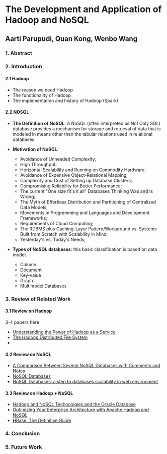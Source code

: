 # The Development and Application of Hadoop and NoSQL 

## Aarti Parupudi, Quan Kong, Wenbo Wang

### 1. Abstract

### 2. Introduction

#### 2.1 Hadoop

* The reason we need Hadoop
* The functionality of Hadoop
* The implementation and history of Hadoop (Spark) 

#### 2.2 NOSQL

* **The Definition of NoSQL**: A NoSQL (often interpreted as Not Only SQL) database provides a mechanism for storage and retrieval of data that is modeled in means other than the tabular relations used in relational databases.
* **Motivation of NoSQL**: 
	* Avoidance of Unneeded Complexity;
	* High Throughput;
	* Horizontal Scalability and Running on Commodity Hardware;
	* Avoidance of Expensive Object-Relational Mapping;
	* Complexity and Cost of Setting up Database Clusters;
	* Compromising Reliability for Better Performance;
	* The current "One size fit's it all" Databases Thinking Was and Is Wrong;
	* The Myth of Effortless Distribution and Partitioning of Centralized Data Models;
	* Movements in Programming and Languages and Development Frameworks;
	* Requirements of Cloud Computing;
	* The RDBMS plus Caching-Layer Pattern/Workaround vs. Systems Built from Scratch with Scalability in Mind;
	* Yesterday's vs. Today's Needs;

* **Types of NoSQL databases**: this basic classification is based on data model. 
	* Column
	* Document
	* Key-value
	* Graph
	* Multimodel Databases


### 3. Review of Related Work

#### 3.1 Review on Hadoop

3-4 papers here
* [Understanding the Power of Hadoop as a Service](https://docs.google.com/file/d/0BwMVEMCs7KRNNWIyT3hiRXhLWms/edit)
* [The Hadoop Distributed File System](https://docs.google.com/file/d/0B2_4GOBGjarzTkdLZDBNbVdYTXM/edit)
* 


#### 3.2 Review on NoSQL

* [A Comparison Between Several NoSQL Databases with Comments and Notes](https://docs.google.com/file/d/0B2_4GOBGjarzdnpWUk1GQjFndU0/edit)
* [NoSQL Databases](https://docs.google.com/file/d/0B2_4GOBGjarzaTdjcFhoODZVQWs/edit)
* [NoSQL Databases: a step to databases scalability in web environment](https://docs.google.com/file/d/0B2_4GOBGjarzckFhYmxkODNkVUE/edit)

#### 3.3 Review on Hadoop + NoSQL 

* [Hadoop and NoSQL Technologies and the Oracle Database](https://docs.google.com/file/d/0BwMVEMCs7KRNUDJwaWx2Y2VyXzA/edit)
* [Optimizing Your Enterprise Architecture with Apache Hadoop and NoSQL](https://docs.google.com/file/d/0BwMVEMCs7KRNTjBCSzVQZ0E3OXc/edit)
* [HBase: The Definitive Guide](https://docs.google.com/file/d/0B2_4GOBGjarzVXR3RUFwcXZxSzA/edit)


### 4. Conclusion

### 5. Future Work
